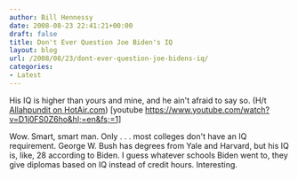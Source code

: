 ```yaml
---
author: Bill Hennessy
date: 2008-08-23 22:41:21+00:00
draft: false
title: Don't Ever Question Joe Biden's IQ
layout: blog
url: /2008/08/23/dont-ever-question-joe-bidens-iq/
categories:
- Latest
---
```


His IQ is higher than yours and mine, and he ain't afraid to say so. (H/t [Allahpundit on HotAir.com](https://hotair.com/archives/2008/08/23/flashback-the-obligatory-i-think-i-probably-have-a-much-higher-iq-than-you-do-clip/))
[youtube https://www.youtube.com/watch?v=D1j0FS0Z6ho&hl;=en&fs;=1]

Wow.  Smart, smart man.  Only . . . most colleges don't have an IQ requirement.  George W. Bush has degrees from Yale and Harvard, but his IQ is, like, 28 according to Biden.  I guess whatever schools Biden went to, they give diplomas based on IQ instead of credit hours.  Interesting. 
